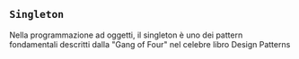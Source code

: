 ## `Singleton`  
Nella programmazione ad oggetti, il singleton è uno dei pattern fondamentali descritti dalla "Gang of Four" nel celebre libro Design Patterns  

